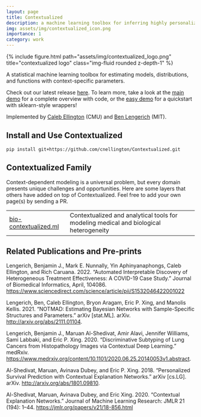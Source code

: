 ```yaml
---
layout: page
title: Contextualized
description: a machine learning toolbox for inferring highly personalized statistical models.
img: assets/img/contextualized_icon.png
importance: 1
category: work
---
```


<div class="row">
    <div class="col-sm mt-3 mt-md-0">
        {% include figure.html path="assets/img/contextualized_logo.png" title="contextualized logo" class="img-fluid rounded z-depth-1" %}
    </div>
</div>

A statistical machine learning toolbox for estimating models, distributions, and functions with context-specific parameters.

Check out our latest release [here](https://github.com/cnellington/contextualized). To learn more, take a look at the [main demo](https://github.com/cnellington/Contextualized/blob/main/demos/main_demo.ipynb) for a complete overview with code, or the [easy demo](https://github.com/cnellington/Contextualized/blob/main/demos/Easy-demo/easy_demo.ipynb) for a quickstart with sklearn-style wrappers!

Implemented by [Caleb Ellington](https://calebellington.com/) (CMU) and [Ben Lengerich](http://web.mit.edu/~blengeri/www/index.shtml) (MIT).

## Install and Use Contextualized
```
pip install git+https://github.com/cnellington/Contextualized.git
```

## Contextualized Family
Context-dependent modeling is a universal problem, but every domain presents unique challenges and opportunities. 
Here are some layers that others have added on top of Contextualized.
Feel free to add your own page(s) by sending a PR.

<table>
<tr>
<td><a href="https://github.com/blengerich/BioContextualized">bio-contextualized.ml</a></td>
<td>Contextualized and analytical tools for modeling medical and biological heterogeneity</td>
</tr>
</table>

## Related Publications and Pre-prints
Lengerich, Benjamin J., Mark E. Nunnally, Yin Aphinyanaphongs, Caleb Ellington, and Rich Caruana. 2022. “Automated Interpretable Discovery of Heterogeneous Treatment Effectiveness: A COVID-19 Case Study.” Journal of Biomedical Informatics, April, 104086. https://www.sciencedirect.com/science/article/pii/S1532046422001022

Lengerich, Ben, Caleb Ellington, Bryon Aragam, Eric P. Xing, and Manolis Kellis. 2021. “NOTMAD: Estimating Bayesian Networks with Sample-Specific Structures and Parameters.” arXiv [stat.ML]. arXiv. http://arxiv.org/abs/2111.01104.

Lengerich, Benjamin J., Maruan Al-Shedivat, Amir Alavi, Jennifer Williams, Sami Labbaki, and Eric P. Xing. 2020. “Discriminative Subtyping of Lung Cancers from Histopathology Images via Contextual Deep Learning.” medRxiv. https://www.medrxiv.org/content/10.1101/2020.06.25.20140053v1.abstract.

Al-Shedivat, Maruan, Avinava Dubey, and Eric P. Xing. 2018. “Personalized Survival Prediction with Contextual Explanation Networks.” arXiv [cs.LG]. arXiv. http://arxiv.org/abs/1801.09810.

Al-Shedivat, Maruan, Avinava Dubey, and Eric Xing. 2020. “Contextual Explanation Networks.” Journal of Machine Learning Research: JMLR 21 (194): 1–44.
https://jmlr.org/papers/v21/18-856.html
